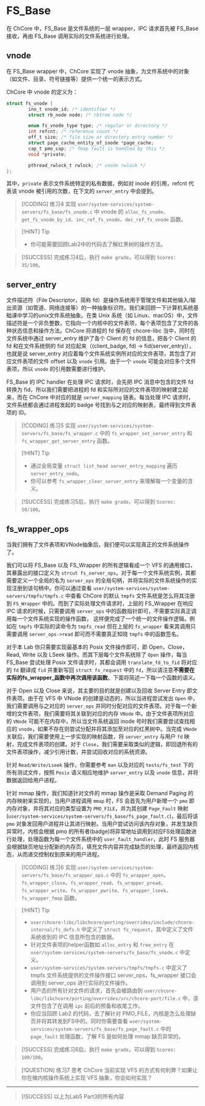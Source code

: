 # FS_Base

<!-- toc -->

在 ChCore 中，FS_Base 是文件系统的一层 wrapper，IPC 请求首先被 FS_Base 接收，再由 FS_Base 调用实际的文件系统进行处理。

## vnode

在 FS_Base wrapper 中，ChCore 实现了 vnode 抽象，为文件系统中的对象（如文件、目录、符号链接等）提供一个统一的表示方式。

ChCore 中 vnode 的定义为：
```C
struct fs_vnode {
        ino_t vnode_id; /* identifier */
        struct rb_node node; /* rbtree node */

        enum fs_vnode_type type; /* regular or directory */
        int refcnt; /* reference count */
        off_t size; /* file size or directory entry number */
        struct page_cache_entity_of_inode *page_cache;
        cap_t pmo_cap; /* fmap fault is handled by this */
        void *private;

        pthread_rwlock_t rwlock; /* vnode rwlock */
};
```

其中，`private` 表示文件系统特定的私有数据，例如对 inode 的引用，refcnt 代表该 vnode 被引用的次数，在下文的 `server_entry` 中会提到。

> [!CODING] 练习4
> 实现 `user/system-services/system-servers/fs_base/fs_vnode.c` 中 vnode 的 `alloc_fs_vnode`、`get_fs_vnode_by_id`、`inc_ref_fs_vnode`、`dec_ref_fs_vnode` 函数。

> [!HINT] Tip
>
> - 你可能需要回顾Lab2中的代码去了解红黑树的操作方法。

> [!SUCCESS]
> 完成练习4后，执行 `make grade`，可以得到 `Scores: 35/100`。

## server_entry

文件描述符（File Descriptor，简称 fd）是操作系统用于管理文件和其他输入/输出资源（如管道、网络连接等）的一种抽象标识符。我们来回顾一下计算机系统基础课中学习的unix文件系统抽象。在类 Unix 系统（如 Linux、macOS）中，文件描述符是一个非负整数，它指向一个内核中的文件表项，每个表项包含了文件的各种状态信息和操作方法。ChCore 将进程的 fd 保存在 chcore-libc 当中，同时在文件系统中通过 server_entry 维护了各个 Client 的 fd 的信息，把各个 Client 的 fd 和在文件系统侧的 fid 对应起来（(client_badge, fd) -> fid(server_entry)），也就是说 server_entry 对应着每个文件系统实例所对应的文件表项，其包含了对应文件表项的文件 offset 以及 `vnode` 引用。由于一个 `vnode` 可能会对应多个文件表项，所以 `vnode` 的引用数需要进行维护。

FS_Base 的 IPC handler 在处理 IPC 请求时，会先把 IPC 消息中包含的文件 fd 转换为 fid，所以我们需要把进程的 fd 和实际所对应的文件表项的映射建立起来，而在 ChCore 中对应的就是 `server_mapping` 链表。每当处理 IPC 请求时，文件系统都会通过进程发起的 badge 号找到与之对应的映射表，最终得到文件表项的 ID。

> [!CODING] 练习5
> 实现 `user/system-services/system-servers/fs_base/fs_wrapper.c` 中的 `fs_wrapper_set_server_entry` 和 `fs_wrapper_get_server_entry` 函数。

> [!HINT] Tip
>
> - 通过全局变量 `struct list_head server_entry_mapping` 遍历 `server_entry_node`。
> - 你可以参考 `fs_wrapper_clear_server_entry` 来理解每一个变量的含义。

> [!SUCCESS]
> 完成练习5后，执行 `make grade`，可以得到 `Scores: 50/100`。

## fs_wrapper_ops

当我们拥有了文件表项和VNode抽象后，我们便可以实现真正的文件系统操作了。

我们可以将 FS_Base 以及 FS_Wrapper 的所有逻辑看成一个 VFS 的通用接口，其暴露出的接口定义为 `strcut fs_server_ops`。对于每一个文件系统实例，其都需要定义一个全局的名为 `server_ops` 的全局句柄，并将实际的文件系统操作的实现注册到该句柄中。你可以通过查看 `user/system-services/system-servers/tmpfs/tmpfs.c` 中查看 ChCore 的默认 `tmpfs` 文件系统是怎么将其注册到 `FS_Wrapper` 中的。而到了实际处理文件请求时，上层的 FS_Wrapper 在响应 IPC 请求的时候，只需要调用 `server_ops` 中的函数指针即可，不需要实际真正调用每一个文件系统实现的操作函数， 这样便完成了一个统一的文件操作逻辑。例如在 `tmpfs` 中实际的读命令为 `tmpfs_read` 但在上层的 `fs_wrapper` 看来其调用只需要调用 `server_ops->read` 即可而不需要真正知晓 `tmpfs` 中的函数签名。

对于本 Lab 你只需要实现最基本的 Posix 文件操作即可，即 Open，Close，Read, Write 以及 LSeek 操作。而其下层每个文件系统除了 `Open` 操作，每当 FS_Base 尝试处理 Posix 文件请求时，其都会调用 `translate_fd_to_fid` 将对应的 `fd`  翻译成 `fid` 并重新写回 `struct fs_request` 中的 `fd`，所以请注意**不需要在实际的fs_wrapper_函数中再次调用该函数**。下面将简述一下每一个函数的语义。

对于 Open 以及 Close 来说，其主要的目的就是创建以及回收 Server Entry 即文件表项。由于在 VFS 中 VNode 的创建是动态的，所以当进程尝试发出 `Open` 中，我们需要调用与之对应的 `server_ops` 并同时分配对应的文件表项。对于每一个新增的文件表项，我们需要将其关联到对应的内存 `VNode` 中。由于文件表项所对应的 `VNode` 可能不在内存中，所以当文件系统返回 inode 号时我们需要尝试查找相应的 `vnode`，如果不存在则尝试分配并将其添加至对应的红黑树中。当完成 `VNode` 关联后，我们需要使用上一步实现的映射函数，将 `server_entry` 与用户 `fd` 映射，完成文件表项的创建。对于 `Close`，我们需要采取类似的逻辑，即回退所有的文件表项操作，减少引用计数，并尝试回收对应的系统资源。

针对 `Read/Write/Lseek` 操作，你需要参考 `man` 以及对应的 `tests/fs_test` 下的所有测试文件，按照 `Posix` 语义相应地维护 `server_entry` 以及 `vnode` 信息，并将数据返回给用户进程。

针对 mmap 操作，我们知道针对文件的 mmap 操作是采取 Demand Paging 的内存映射来实现的，当用户进程调用 `mmap` 时，FS 会首先为用户新增一个 `pmo` 即内存对象，并将其对应的类型设置为 `PMO_FILE`，并为其创建 `Page_Fault` 映射(`user/system-services/system-servers/fs_base/fs_page_fault.c`)，最后将该 `pmo` 对象发回用户进程并让其进行映射。当用户尝试访问该内存对象，并发生缺页异常时，内核会根据 pmo 的所有者(badge)将异常地址调用到对应FS处理函数进行处理，处理函数为每一个文件系统中的 `user_fault_handler`，此时 FS 服务器会根据缺页地址分配新的内存页，填充文件内容并完成缺页的处理，最终返回内核态，从而递交控制权到原来的用户进程。

> [!CODING] 练习6
> 实现 `user/system-services/system-servers/fs_base/fs_wrapper_ops.c` 中的 `fs_wrapper_open`、`fs_wrapper_close`、`fs_wrapper_read`、`fs_wrapper_pread`、`fs_wrapper_write`、`fs_wrapper_pwrite`、`fs_wrapper_lseek`、`fs_wrapper_fmap` 函数。

> [!HINT] Tip
>   * `user/chcore-libc/libchcore/porting/overrides/include/chcore-internal/fs_defs.h` 中定义了 `struct fs_request`，其中定义了文件系统收到的 IPC 信息所包含的数据。
>   * 针对文件表项的helper函数如 `alloc_entry` 和 `free_entry` 在 `user/system-services/system-servers/fs_base/fs_vnode.c` 中定义。
>   * `user/system-services/system-servers/tmpfs/tmpfs.c` 中定义了 tmpfs 文件系统提供的文件操作接口 server_ops，fs_wrapper 接口会调用到 server_ops 进行实际的文件操作。
>   * 用户态的所有针对文件的请求，首先会被路由到 `user/chcore-libc/libchcore/porting/overrides/src/chcore-port/file.c` 中，该文件包含了在调用 `ipc` 前后的预备和收尾工作。
>   * 你应当回顾 Lab2 的代码，去了解针对 PMO_FILE，内核是怎么处理缺页并将其转发到FS中的。同时你需要查看 `user/system-services/system-servers/fs_base/fs_page_fault.c` 中的 `page_fault` 处理函数，了解 FS 是如何处理 mmap 缺页异常的。

> [!SUCCESS]
> 完成练习6后，执行 `make grade`，可以得到 `Scores: 100/100`。

> [!QUESTION] 练习7
> 思考 ChCore 当前实现 VFS 的方式有何利弊？如果让你在微内核操作系统上实现 VFS 抽象，你会如何实现？


---

> [!SUCCESS]
> 以上为Lab5 Part3的所有内容
